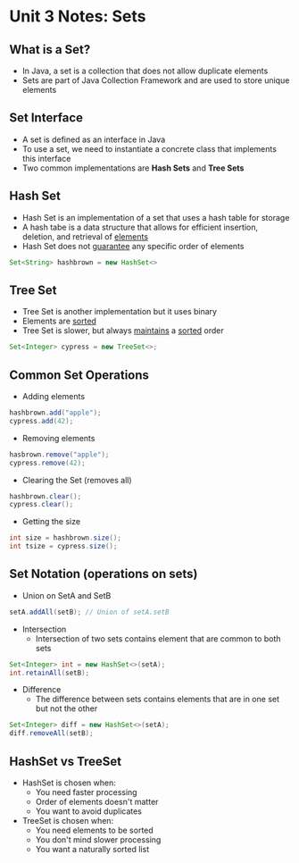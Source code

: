 # Unit 3 Notes: Sets

## What is a Set?

- In Java, a set is a collection that does not allow duplicate elements
- Sets are part of Java Collection Framework and are used to store unique elements

## Set Interface

- A set is defined as an interface in Java
- To use a set, we need to instantiate a concrete class that implements this interface
- Two common implementations are **Hash Sets** and **Tree Sets**

## Hash Set

- Hash Set is an implementation of a set that uses a hash table for storage
- A hash tabe is a data structure that allows for efficient insertion, deletion, and retrieval of <u>elements</u>
- Hash Set does not <u>guarantee</u> any specific order of elements

```java
Set<String> hashbrown = new HashSet<>
```

## Tree Set

- Tree Set is another implementation but it uses binary
- Elements are <u>sorted</u>
- Tree Set is slower, but always <u>maintains</u> a <u>sorted</u> order

```java
Set<Integer> cypress = new TreeSet<>;
```

## Common Set Operations

- Adding elements

```java
hashbrown.add("apple");
cypress.add(42);
```

- Removing elements

```java
hasbrown.remove("apple");
cypress.remove(42);
```

- Clearing the Set (removes all)

```java
hashbrown.clear();
cypress.clear();
```

- Getting the size

```java
int size = hashbrown.size();
int tsize = cypress.size();
```

## Set Notation (operations on sets)

- Union on SetA and SetB

```java
setA.addAll(setB); // Union of setA.setB
```

- Intersection
  - Intersection of two sets contains element that are common to both sets

```java
Set<Integer> int = new HashSet<>(setA);
int.retainAll(setB);
```

- Difference
  - The difference between sets contains elements that are in one set but not the other

```java
Set<Integer> diff = new HashSet<>(setA);
diff.removeAll(setB);
```

## HashSet vs TreeSet

- HashSet is chosen when:
  - You need faster processing
  - Order of elements doesn't matter
  - You want to avoid duplicates
- TreeSet is chosen when:
  - You need elements to be sorted
  - You don't mind slower processing
  - You want a naturally sorted list
